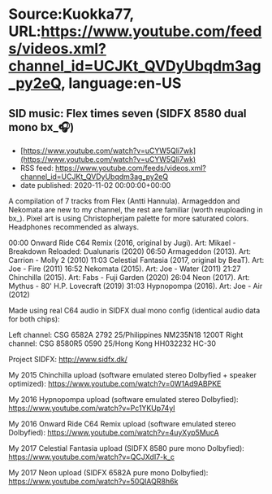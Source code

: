 # Source:Kuokka77, URL:https://www.youtube.com/feeds/videos.xml?channel_id=UCJKt_QVDyUbqdm3ag_py2eQ, language:en-US

## SID music: Flex times seven (SIDFX 8580 dual mono bx_🎧)
 - [https://www.youtube.com/watch?v=uCYW5Qli7wk](https://www.youtube.com/watch?v=uCYW5Qli7wk)
 - RSS feed: https://www.youtube.com/feeds/videos.xml?channel_id=UCJKt_QVDyUbqdm3ag_py2eQ
 - date published: 2020-11-02 00:00:00+00:00

A compilation of 7 tracks from Flex (Antti Hannula). Armageddon and Nekomata are new to my channel, the rest are familiar (worth reuploading in bx_). Pixel art is using Christopherjam palette for more saturated colors. Headphones recommended as always.

00:00 Onward Ride C64 Remix (2016, original by Jugi). Art: Mikael - Breakdown Reloaded: Dualunaris (2020)
06:50 Armageddon (2013). Art: Carrion - Molly 2 (2010)
11:03 Celestial Fantasia (2017, original by BeaT). Art: Joe - Fire (2011)
16:52 Nekomata (2015). Art: Joe - Water (2011)
21:27 Chinchilla (2015). Art: Fabs - Fuji Garden (2020)
26:04 Neon (2017). Art: Mythus - 80' H.P. Lovecraft (2019)
31:03 Hypnopompa (2016). Art: Joe - Air (2012)

Made using real C64 audio in SIDFX dual mono config (identical audio data for both chips):

Left channel: CSG 6582A 2792 25/Philippines NM235N18 1200T
Right channel: CSG 8580R5 0590 25/Hong Kong HH032232 HC-30

Project SIDFX:
http://www.sidfx.dk/

My 2015 Chinchilla upload (software emulated stereo Dolbyfied + speaker optimized):
https://www.youtube.com/watch?v=0W1Ad9ABPKE

My 2016 Hypnopompa upload (software emulated stereo Dolbyfied):
https://www.youtube.com/watch?v=Pc1YKUp74yI

My 2016 Onward Ride C64 Remix upload (software emulated stereo Dolbyfied):
https://www.youtube.com/watch?v=4uyXyp5MucA

My 2017 Celestial Fantasia upload (SIDFX 8580 pure mono Dolbyfied):
https://www.youtube.com/watch?v=QCJXdI7-k_c

My 2017 Neon upload (SIDFX 6582A pure mono Dolbyfied):
https://www.youtube.com/watch?v=50QIAQR8h6k

